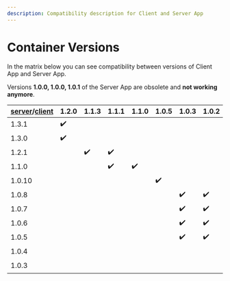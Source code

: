 ```yaml
---
description: Compatibility description for Client and Server App
---
```


# Container Versions

In the matrix below you can see compatibility between versions of Client App and Server App.&#x20;

Versions **1.0.0, 1.0.0, 1.0.1** of the Server App are obsolete and **not working anymore**.

| [server](https://hub.docker.com/r/decisionrules/server)/[client](https://hub.docker.com/r/decisionrules/client) | 1.2.0 | 1.1.3 | 1.1.1 | 1.1.0 | 1.0.5 | 1.0.3 | 1.0.2 | 1.0.1 | 1.0.0 |
| --------------------------------------------------------------------------------------------------------------- | ----- | ----- | ----- | ----- | ----- | ----- | ----- | ----- | ----- |
| 1.3.1                                                                                                           | ✔️    |       |       |       |       |       |       | ❌     | ❌     |
| 1.3.0                                                                                                           | ✔️    |       |       |       |       |       |       | ❌     | ❌     |
| 1.2.1                                                                                                           |       | ✔️    | ✔️    |       |       |       |       | ❌     | ❌     |
| 1.1.0                                                                                                           |       |       | ✔️    | ✔️    |       |       |       | ❌     | ❌     |
| 1.0.10                                                                                                          |       |       |       |       | ✔️    |       |       | ❌     | ❌     |
| 1.0.8                                                                                                           |       |       |       |       |       | ✔️    | ✔️    | ❌     | ❌     |
| 1.0.7                                                                                                           |       |       |       |       |       | ✔️    | ✔️    | ❌     | ❌     |
| 1.0.6                                                                                                           |       |       |       |       |       | ✔️    | ✔️    | ❌     | ❌     |
| 1.0.5                                                                                                           |       |       |       |       |       | ✔️    | ✔️    | ❌     | ❌     |
| 1.0.4                                                                                                           |       |       |       |       |       |       |       | ✔️    | ✔️    |
| 1.0.3                                                                                                           |       |       |       |       |       |       |       | ✔️    | ✔️    |
